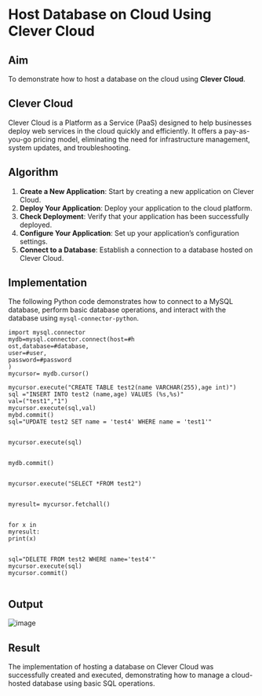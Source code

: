 # Host Database on Cloud Using Clever Cloud

## Aim

To demonstrate how to host a database on the cloud using **Clever Cloud**.

## Clever Cloud

Clever Cloud is a Platform as a Service (PaaS) designed to help businesses deploy web services in the cloud quickly and efficiently. It offers a pay-as-you-go pricing model, eliminating the need for infrastructure management, system updates, and troubleshooting.

## Algorithm

1. **Create a New Application**: Start by creating a new application on Clever Cloud.
2. **Deploy Your Application**: Deploy your application to the cloud platform.
3. **Check Deployment**: Verify that your application has been successfully deployed.
4. **Configure Your Application**: Set up your application’s configuration settings.
5. **Connect to a Database**: Establish a connection to a database hosted on Clever Cloud.

## Implementation

The following Python code demonstrates how to connect to a MySQL database, perform basic database operations, and interact with the database using `mysql-connector-python`.

```
import mysql.connector 
mydb=mysql.connector.connect(host=#h 
ost,database=#database, 
user=#user, 
password=#password 
) 
mycursor= mydb.cursor() 
 
mycursor.execute("CREATE TABLE test2(name VARCHAR(255),age int)") 
sql ="INSERT INTO test2 (name,age) VALUES (%s,%s)" 
val=("test1","1") 
mycursor.execute(sql,val) 
mybd.commit()
sql="UPDATE test2 SET name = 'test4' WHERE name = 'test1'" 
 
 
mycursor.execute(sql) 
 
 
mydb.commit() 
 
 
mycursor.execute("SELECT *FROM test2") 
 
 
myresult= mycursor.fetchall() 
 
 
for x in 
myresult: 
print(x) 
 
 
sql="DELETE FROM test2 WHERE name='test4'" 
mycursor.execute(sql) 
mycursor.commit()


```

## Output

![image](https://github.com/user-attachments/assets/5e1ac30d-52a1-461b-8e21-557f63bba4fc)

## Result

The implementation of hosting a database on Clever Cloud was successfully created and executed, demonstrating how to manage a cloud-hosted database using basic SQL operations.

